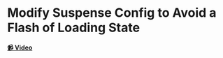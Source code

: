 # Modify Suspense Config to Avoid a Flash of Loading State

**[📹 Video](https://egghead.io/lessons/react-course-intro)**

